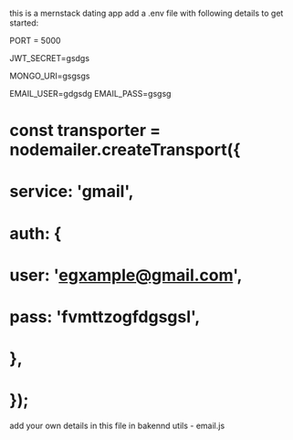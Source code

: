 this is a mernstack dating app
add a .env file with following details to get started:

PORT = 5000

JWT_SECRET=gsdgs

MONGO_URI=gsgsgs

EMAIL_USER=gdgsdg
EMAIL_PASS=gsgsg

# const transporter = nodemailer.createTransport({
#     service: 'gmail', 
#     auth: {
#         user: 'egxample@gmail.com', 
#         pass: 'fvmttzogfdgsgsl',   
#     },
# });

add your own details in this file in bakennd utils - email.js
